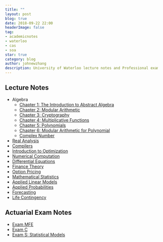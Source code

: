 ```yaml
---
title: ""
layout: post
blog: true
date: 2018-09-22 22:00
headerImage: false
tag:
- academicnotes
- waterloo
- cas
- soa
star: true
category: blog
author: johnewzhang
description: University of Waterloo lecture notes and Professional exam notes
---
```


<h2>Lecture Notes</h2>

<ul>
	<li>Algebra
      <ul>
      <li><a href="http://WizardKingZ.github.io/assets/pdfs/Algebra Notes .pdf">Chapter 1: The Introduction to Abstract Algebra</a></li>
      <li><a href="http://WizardKingZ.github.io/assets/pdfs/Algebra Notes 2.pdf">Chapter 2: Modular Arithmetic</a></li>
      <li><a href="http://WizardKingZ.github.io/assets/pdfs/Algebra Notes 3.pdf">Chapter 3: Cryptography</a></li>
      <li><a href="http://WizardKingZ.github.io/assets/pdfs/Algebra Notes 4.pdf">Chapter 4: Multiplicative Functions</a></li>
      <li><a href="http://WizardKingZ.github.io/assets/pdfs/Algebra Notes 5.pdf">Chapter 5: Polynomials</a></li>
      <li><a href="http://WizardKingZ.github.io/assets/pdfs/Algebra Notes 6.pdf">Chapter 6: Modular Arithmetic for Polynomial</a></li>
      <li><a href="http://WizardKingZ.github.io/assets/pdfs/Complex Number.pdf">Complex Number</a></li>
    </ul></li>
  <li><a href="http://WizardKingZ.github.io/assets/pdfs/MATH_351_note.pdf">Real Analysis</a></li>
  <li><a href="http://WizardKingZ.github.io/assets/pdfs/CS 241 Note.pdf">Compilers</a></li>
  <li><a href="http://WizardKingZ.github.io/assets/pdfs/CO_255_notes.pdf">Introduction to Optimization</a></li>
	<li><a href="http://WizardKingZ.github.io/assets/pdfs/AMATH242_notes.pdf">Numerical Computation</a></li>
	<li><a href="http://WizardKingZ.github.io/assets/pdfs/AMATH_350_notes.pdf">Differential Equations</a></li>
	<li><a href="http://WizardKingZ.github.io/assets/pdfs/ACTSC372_notes.pdf">Finance Theory</a></li>
	<li><a href="http://WizardKingZ.github.io/assets/pdfs/ACTSC_446_notes.pdf">Option Pricing</a></li>
  <li><a href="http://WizardKingZ.github.io/assets/pdfs/STAT_330_notes.pdf">Mathematical Statistics</a></li>
  <li><a href="http://WizardKingZ.github.io/assets/pdfs/STAT_331_notes.pdf">Applied Linear Models</a></li>
  <li><a href="http://WizardKingZ.github.io/assets/pdfs/STAT_333_notes.pdf">Applied Probabilities</a></li>
  <li><a href="http://WizardKingZ.github.io/assets/pdfs/STAT_443_notes.pdf">Forecasting</a></li>
	<li><a href="http://WizardKingZ.github.io/assets/pdfs/ACTSC_331_notes.pdf">Life Contingency</a></li>
	
</ul>

<h2>Actuarial Exam Notes</h2>

<ul>
  <li><a href="http://WizardKingZ.github.io/assets/pdfs/Study_notes_for_MFE.pdf">Exam MFE</a></li>
	<li><a href="http://WizardKingZ.github.io/assets/pdfs/Study_notes_for_C.pdf">Exam C</a></li>
	<li><a href="http://WizardKingZ.github.io/assets/pdfs/exam_s_study_note.pdf">Exam S: Statistical Models</a></li>
</ul>
